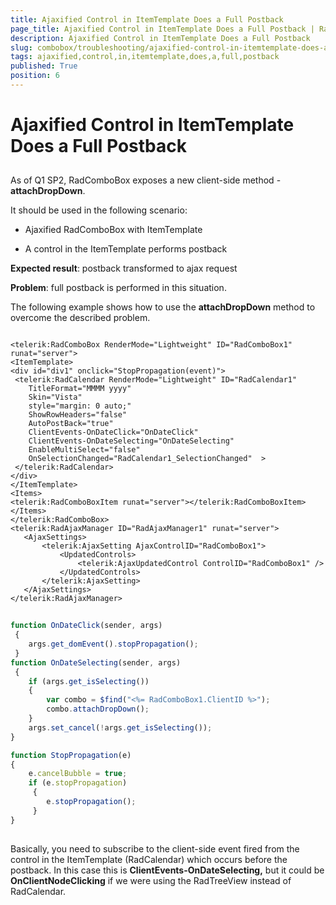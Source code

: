 ```yaml
---
title: Ajaxified Control in ItemTemplate Does a Full Postback
page_title: Ajaxified Control in ItemTemplate Does a Full Postback | RadComboBox for ASP.NET AJAX Documentation
description: Ajaxified Control in ItemTemplate Does a Full Postback
slug: combobox/troubleshooting/ajaxified-control-in-itemtemplate-does-a-full-postback
tags: ajaxified,control,in,itemtemplate,does,a,full,postback
published: True
position: 6
---
```


# Ajaxified Control in ItemTemplate Does a Full Postback



## 

As of Q1 SP2, RadComboBox exposes a new client-side method - **attachDropDown**.

It should be used in the following scenario:

* Ajaxified RadComboBox with ItemTemplate

* A control in the ItemTemplate performs postback

**Expected result**: postback transformed to ajax request

**Problem**: full postback is performed in this situation.

The following example shows how to use the **attachDropDown** method to overcome the described problem.

````ASPNET

<telerik:RadComboBox RenderMode="Lightweight" ID="RadComboBox1" runat="server">
<ItemTemplate>
<div id="div1" onclick="StopPropagation(event)">
 <telerik:RadCalendar RenderMode="Lightweight" ID="RadCalendar1"
	TitleFormat="MMMM yyyy"
	Skin="Vista"
	style="margin: 0 auto;"
	ShowRowHeaders="false"
	AutoPostBack="true"
	ClientEvents-OnDateClick="OnDateClick"  
	ClientEvents-OnDateSelecting="OnDateSelecting"
	EnableMultiSelect="false"
	OnSelectionChanged="RadCalendar1_SelectionChanged"  >
 </telerik:RadCalendar>
</div>
</ItemTemplate>
<Items>
<telerik:RadComboBoxItem runat="server"></telerik:RadComboBoxItem>
</Items>
</telerik:RadComboBox>
<telerik:RadAjaxManager ID="RadAjaxManager1" runat="server">
   <AjaxSettings>
	   <telerik:AjaxSetting AjaxControlID="RadComboBox1">
		   <UpdatedControls>
			   <telerik:AjaxUpdatedControl ControlID="RadComboBox1" />
		   </UpdatedControls>
	   </telerik:AjaxSetting>
   </AjaxSettings>
</telerik:RadAjaxManager> 

````



````JavaScript
	
function OnDateClick(sender, args) 
 {
	args.get_domEvent().stopPropagation();
 }
function OnDateSelecting(sender, args)
 {
	if (args.get_isSelecting()) 
	{
		var combo = $find("<%= RadComboBox1.ClientID %>");
		combo.attachDropDown();
	}
	args.set_cancel(!args.get_isSelecting());
}

function StopPropagation(e) 
{
	e.cancelBubble = true;
	if (e.stopPropagation)
	 {
		e.stopPropagation();
	 } 
}
	
````



Basically, you need to subscribe to the client-side event fired from the control in the ItemTemplate (RadCalendar) which occurs before the postback. In this case this is **ClientEvents-OnDateSelecting,** but it could be **OnClientNodeClicking** if we were using the RadTreeView instead of RadCalendar.
